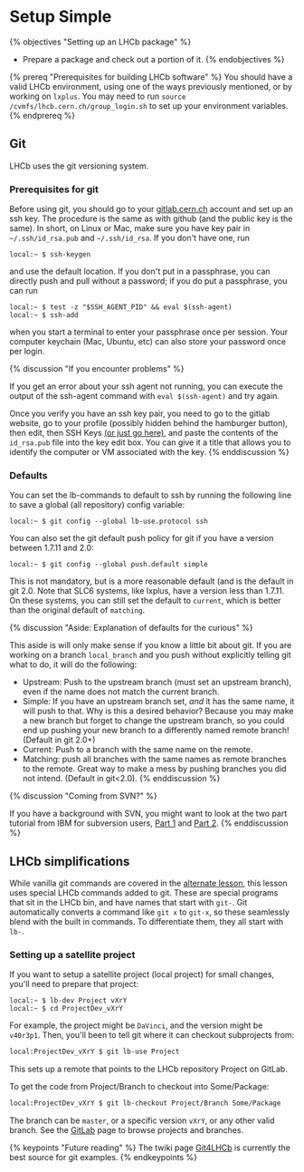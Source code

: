 # Setup Simple

{% objectives "Setting up an LHCb package" %}
- Prepare a package and check out a portion of it.
{% endobjectives %}


{% prereq "Prerequisites for building LHCb software" %}
You should have a valid LHCb environment, using one of the ways previously mentioned, or by working on `lxplus`.
You may need to run `source /cvmfs/lhcb.cern.ch/group_login.sh` to set up your environment variables.
{% endprereq %}


## Git

LHCb uses the git versioning system.

### Prerequisites for git

Before using git, you should go to your [gitlab.cern.ch](https://gitlab.cern.ch) account and set up an ssh key. The procedure is the same as with github (and the public key is the same). In short, on Linux or Mac, make sure you have key pair in `~/.ssh/id_rsa.pub` and `~/.ssh/id_rsa`. If you don't have one, run

```term
local:~ $ ssh-keygen
```

and use the default location. If you don't put in a passphrase, you can directly push and pull without a password; if you do put a passphrase, you can run

```term
local:~ $ test -z "$SSH_AGENT_PID" && eval $(ssh-agent)
local:~ $ ssh-add
```

when you start a terminal to enter your passphrase once per session. Your computer keychain (Mac, Ubuntu, etc) can also store your password once per login.

{% discussion "If you encounter problems" %}

If you get an error about your ssh agent not running, you can execute the output of the ssh-agent command with `eval $(ssh-agent)` and try again.

Once you verify you have an ssh key pair, you need to go to the gitlab website, go to your profile (possibly hidden behind the hamburger button), then edit, then SSH Keys [(or just go here)](https://gitlab.cern.ch/profile/keys), and paste the contents of the `id_rsa.pub` file into the key edit box. You can give it a title that allows you to identify the computer or VM associated with the key.
{% enddiscussion %}

### Defaults

You can set the lb-commands to default to ssh by running the following line to save a global (all repository) config variable:

```term
local:~ $ git config --global lb-use.protocol ssh
```

You can also set the git default push policy for git if you have a version between 1.7.11 and 2.0:

```term
local:~ $ git config --global push.default simple
```

This is not mandatory, but is a more reasonable default (and is the default in git 2.0. Note that SLC6 systems, like lxplus, have a version less than 1.7.11. On these systems, you can still set the default to `current`, which is better than the original default of `matching`.

{% discussion "Aside: Explanation of defaults for the curious" %}

This aside is will only make sense if you know a little bit about git. If you are working on a branch `local_branch` and you push without explicitly telling git what to do, it will do the following:

* Upstream: Push to the upstream branch (must set an upstream branch), even if the name does not match the current branch.
* Simple: If you have an upstream branch set, *and* it has the same name, it will push to that. Why is this a desired behavior? Because you may make a new branch but forget to change the upstream branch, so you could end up pushing your new branch to a differently named remote branch! (Default in git 2.0+)
* Current: Push to a branch with the same name on the remote.
* Matching: push all branches with the same names as remote branches to the remote. Great way to make a mess by pushing branches you did not intend. (Default in git<2.0).
{% enddiscussion %}

{% discussion "Coming from SVN?" %}

If you have a background with SVN, you might want to look at the two part tutorial from IBM for subversion users, [Part 1](http://www.ibm.com/developerworks/linux/library/l-git-subversion-1/) and [Part 2](http://www.ibm.com/developerworks/linux/library/l-git-subversion-2/).
{% enddiscussion %}

## LHCb simplifications

While vanilla git commands are covered in the [alternate lesson](02b-setupcomplete), this lesson uses special LHCb commands added to git. These are special programs that sit in the LHCb bin, and have names that start with `git-`. Git automatically converts a command like `git x` to `git-x`, so these seamlessly blend with the built in commands. To differentiate them, they all start with `lb-`.

### Setting up a satellite project

If you want to setup a satellite project (local project) for small changes, you'll need to prepare that project:

```term
local:~ $ lb-dev Project vXrY
local:~ $ cd ProjectDev_vXrY
```

For example, the project might be `DaVinci`, and the version might be `v40r3p1`. Then, you'll been to tell git where it can checkout subprojects from:

```bash
local:ProjectDev_vXrY $ git lb-use Project
```

This sets up a remote that points to the LHCb repository Project on GitLab.

To get the code from Project/Branch to checkout into Some/Package:

```bash
local:ProjectDev_vXrY $ git lb-checkout Project/Branch Some/Package
```

The branch can be `master`, or a specific version `vXrY`, or any other valid branch. See the [GitLab](https://gitlab.cern.ch) page to browse projects and branches. 


{% keypoints "Future reading" %}
The twiki page [Git4LHCb](https://twiki.cern.ch/twiki/bin/view/LHCb/Git4LHCb) is currently the best source for git examples.
{% endkeypoints %}
